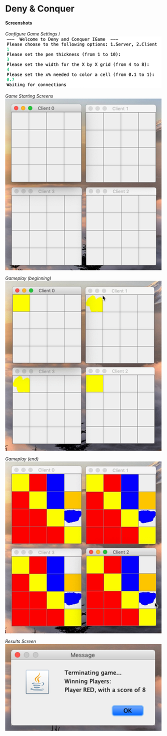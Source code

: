 # Deny & Conquer

#### Screenshots ####
*Configure Game Settings*
/<img src="screenshots/configuration.png" width=500>

*Game Starting Screens*
<img src="screenshots/startingscreen.png" width=500>

*Gameplay (beginning)*
<img src="screenshots/gamestart.gif" width=500>

*Gameplay (end)*
<img src="screenshots/gameend.gif" width=500>

*Results Screen*
<img src="screenshots/winningmessage.png" width=500>
